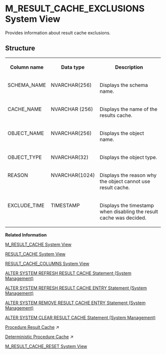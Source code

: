 <!-- loioc9838b90a48a46cc92db1c18fa7bcb98 -->

# M\_RESULT\_CACHE\_EXCLUSIONS System View

Provides information about result cache exclusions.



## Structure


<table>
<tr>
<th valign="top">

Column name



</th>
<th valign="top">

Data type



</th>
<th valign="top">

Description



</th>
</tr>
<tr>
<td valign="top">

SCHEMA\_NAME



</td>
<td valign="top">

NVARCHAR\(256\)



</td>
<td valign="top">

Displays the schema name.



</td>
</tr>
<tr>
<td valign="top">

CACHE\_NAME



</td>
<td valign="top">

NVARCHAR \(256\)



</td>
<td valign="top">

Displays the name of the results cache.



</td>
</tr>
<tr>
<td valign="top">

OBJECT\_NAME



</td>
<td valign="top">

NVARCHAR\(256\)



</td>
<td valign="top">

Displays the object name.



</td>
</tr>
<tr>
<td valign="top">

OBJECT\_TYPE



</td>
<td valign="top">

NVARCHAR\(32\)



</td>
<td valign="top">

Displays the object type.



</td>
</tr>
<tr>
<td valign="top">

REASON



</td>
<td valign="top">

NVARCHAR\(1024\)



</td>
<td valign="top">

Displays the reason why the object cannot use result cache.



</td>
</tr>
<tr>
<td valign="top">

EXCLUDE\_TIME



</td>
<td valign="top">

TIMESTAMP



</td>
<td valign="top">

Displays the timestamp when disabling the result cache was decided.



</td>
</tr>
</table>

**Related Information**  


[M\_RESULT\_CACHE System View](m-result-cache-system-view-71e6d97.md "Provides result cache information.")

[RESULT\_CACHE System View](../021-System-Views/result-cache-system-view-ae7b365.md "Provides information about objects available to use the result cache.")

[RESULT\_CACHE\_COLUMNS System View](../021-System-Views/result-cache-columns-system-view-6fa00dc.md "Provides information about columns available to use the result cache.")

[ALTER SYSTEM REFRESH RESULT CACHE Statement \(System Management\)](../../010-SQL-Reference/012-SQL-Statements/alter-system-refresh-result-cache-statement-system-management-9d274fa.md "Refreshes all result cache entries related to the specified object with up-to-date results.")

[ALTER SYSTEM REFRESH RESULT CACHE ENTRY Statement \(System Management\)](../../010-SQL-Reference/012-SQL-Statements/alter-system-refresh-result-cache-entry-statement-system-management-1ab0dbb.md "Refreshes the specified result cache entry.")

[ALTER SYSTEM REMOVE RESULT CACHE ENTRY Statement \(System Management\)](../../010-SQL-Reference/012-SQL-Statements/alter-system-remove-result-cache-entry-statement-system-management-2124566.md "Removes the result cache entry for the specified cache ID.")

[ALTER SYSTEM CLEAR RESULT CACHE Statement \(System Management\)](../../010-SQL-Reference/012-SQL-Statements/alter-system-clear-result-cache-statement-system-management-97dca93.md "Removes all result cache entries from the system.")

[Procedure Result Cache](https://help.sap.com/viewer/d1cb63c8dd8e4c35a0f18aef632687f0/2023_2_QRC/en-US/23bd07d4f4a1444ab64ca580373e8efc.html "Procedure Result Cache (PRC) is a server-wide in-memory cache that caches the output arguments of procedure calls using the input arguments as keys.") :arrow_upper_right:

[Deterministic Procedure Cache](https://help.sap.com/viewer/d1cb63c8dd8e4c35a0f18aef632687f0/2023_2_QRC/en-US/8809a2a02e1b49d9a3fc68bb135f430d.html "") :arrow_upper_right:

[M\_RESULT\_CACHE\_RESET System View](m-result-cache-reset-system-view-7a3e046.md "Provides information about result cache statistics.")


